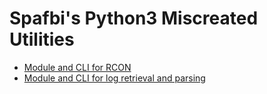 # Spafbi's Python3 Miscreated Utilities
 * [Module and CLI for RCON](./misrcon)
 * [Module and CLI for log retrieval and parsing](./logs)